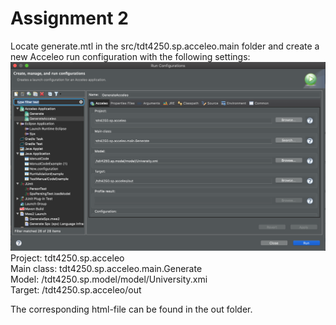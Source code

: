 # Assignment 2

Locate generate.mtl in the src/tdt4250.sp.acceleo.main folder and create a new Acceleo run configuration with the following settings:
![Run configurations](/imgs/acceleo_runconfig.png?raw=true "Acceleo Run Configurations")
Project: tdt4250.sp.acceleo  
Main class: tdt4250.sp.acceleo.main.Generate  
Model: /tdt4250.sp.model/model/University.xmi  
Target: /tdt4250.sp.acceleo/out  

The corresponding html-file can be found in the out folder.

